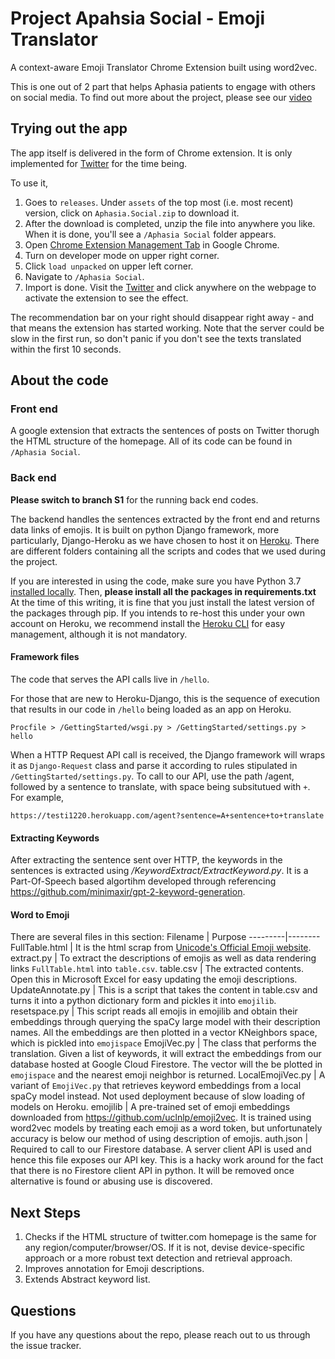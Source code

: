 # Project Apahsia Social - Emoji Translator

A context-aware Emoji Translator Chrome Extension built using word2vec.

This is one out of 2 part that helps Aphasia patients to engage with others on social media. To find out more about the project, please see our [video](https://youtu.be/PoPWcYbTgzE)

## Trying out the app

The app itself is delivered in the form of Chrome extension. It is only implemented for [Twitter](twitter.com) for the time being.

To use it,

1. Goes to `releases`. Under `assets` of the top most (i.e. most recent) version, click on `Aphasia.Social.zip` to download it.
2. After the download is completed, unzip the file into anywhere you like. When it is done, you'll see a `/Aphasia Social` folder appears.
2. Open [Chrome Extension Management Tab](chrome://extensions/) in Google Chrome.
3. Turn on developer mode on upper right corner.
4. Click `load unpacked` on upper left corner.
5. Navigate to `/Aphasia Social`.
6. Import is done. Visit the [Twitter](twitter.com) and click anywhere on the webpage to activate the extension to see the effect.

The recommendation bar on your right should disappear right away - and that means the extension has started working.
Note that the server could be slow in the first run, so don't panic if you don't see the texts translated within the first 10 seconds.

## About the code

### Front end
A google extension that extracts the sentences of posts on Twitter thorugh the HTML structure of the homepage. All of its code can be found in `/Aphasia Social`.

### Back end
**Please switch to branch S1** for the running back end codes.

The backend handles the sentences extracted by the front end and returns data links of emojis. It is built on python Django framework, more particularly, Django-Heroku as we have chosen to host it on [Heroku](https://testi1220.herokuapp.com/). There are different folders containing all the scripts and codes that we used during the project.

If you are interested in using the code, make sure you have Python 3.7 [installed locally](http://install.python-guide.org). Then, **please install all the packages in requirements.txt** At the time of this writing, it is fine that you just install the latest version of the packages through pip. If you intends to re-host this under your own account on Heroku, we recommend install the [Heroku CLI](https://devcenter.heroku.com/articles/heroku-cli) for easy management, although it is not mandatory.

#### Framework files

The code that serves the API calls live in `/hello`.

For those that are new to Heroku-Django, this is the sequence of execution that results in our code in `/hello` being loaded as an app on Heroku.

```
Procfile > /GettingStarted/wsgi.py > /GettingStarted/settings.py > hello
```

When a HTTP Request API call is received, the Django framework will wraps it as `Django-Request` class and parse it according to rules stipulated in `/GettingStarted/settings.py`. To call to our API, use the path /agent, followed by a sentence to translate, with space being subsitutued with `+`. For example,
```
https://testi1220.herokuapp.com/agent?sentence=A+sentence+to+translate
```

#### Extracting Keywords
After extracting the sentence sent over HTTP, the keywords in the sentences is extracted using */KeywordExtract/ExtractKeyword.py*. It is a Part-Of-Speech based algortihm developed through referencing https://github.com/minimaxir/gpt-2-keyword-generation.

#### Word to Emoji
There are several files in this section:
Filename | Purpose
---------|--------
FullTable.html | It is the html scrap from [Unicode's Official Emoji website](https://unicode.org/emoji/charts/full-emoji-list.html).
extract.py | To extract the descriptions of emojis as well as data rendering links  `FullTable.html` into `table.csv`.
table.csv | The extracted contents. Open this in Microsoft Excel for easy updating the emoji descriptions.
UpdateAnnotate.py | This is a script that takes the content in table.csv and turns it into a python dictionary form and pickles it into `emojilib`.
resetspace.py | This script reads all emojis in emojilib and obtain their embeddings through querying the spaCy large model with their description names. All the embeddings are then plotted in a vector KNeighbors space, which is pickled into `emojispace`
EmojiVec.py | The class that performs the translation. Given a list of keywords, it will extract the embeddings from our database hosted at Google Cloud Firestore. The vector will the be plotted in `emojispace` and the nearest emoji neighbor is returned.
LocalEmojiVec.py | A variant of `EmojiVec.py` that retrieves keyword embeddings from a local spaCy model instead. Not used deployment because of slow loading of models on Heroku.
emojilib | A pre-trained set of emoji embeddings downloaded from https://github.com/uclnlp/emoji2vec. It is trained using word2vec models by treating each emoji as a word token, but unfortunately accuracy is below our method of using description of emojis.
auth.json | Required to call to our Firestore database. A server client API is used and hence this file exposes our API key. This is a hacky work around for the fact that there is no Firestore client API in python. It will be removed once alternative is found or abusing use is discovered.

## Next Steps
1. Checks if the HTML structure of twitter.com homepage is the same for any region/computer/browser/OS. If it is not, devise device-specific approach or a more robust text detection and retrieval approach.
2. Improves annotation for Emoji descriptions.
3. Extends Abstract keyword list. 

## Questions
If you have any questions about the repo, please reach out to us through the issue tracker.
